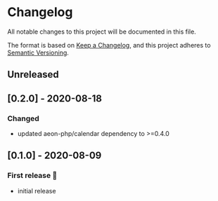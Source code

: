# Changelog

All notable changes to this project will be documented in this file.

The format is based on [Keep a Changelog](https://keepachangelog.com/en/1.0.0/),
and this project adheres to [Semantic Versioning](https://semver.org/spec/v2.0.0.html).

## Unreleased

## [0.2.0] - 2020-08-18
### Changed 
- updated aeon-php/calendar dependency to >=0.4.0

## [0.1.0] - 2020-08-09
### First release :tada:
- initial release

